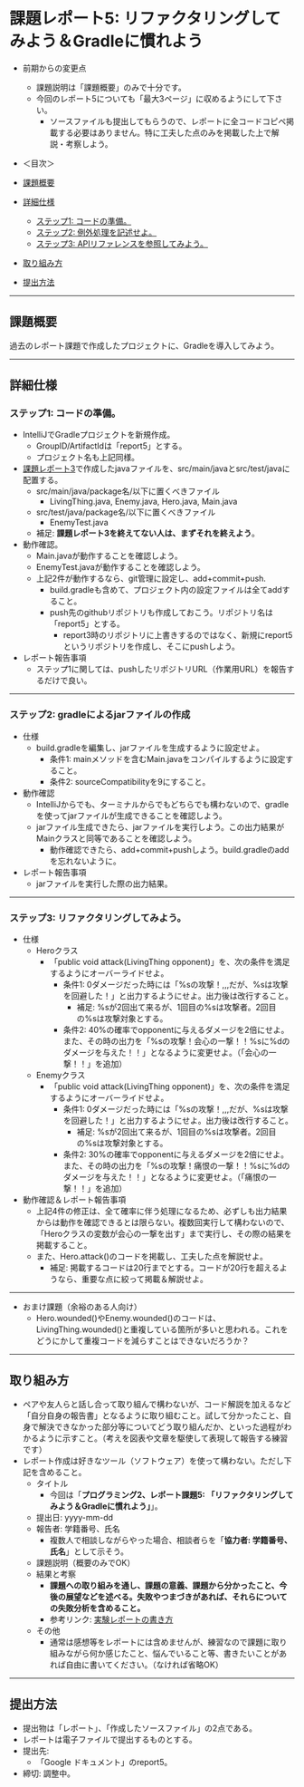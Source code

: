 # 課題レポート5: リファクタリングしてみよう＆Gradleに慣れよう

- 前期からの変更点
  - 課題説明は「課題概要」のみで十分です。
  - 今回のレポート5についても「最大3ページ」に収めるようにして下さい。
    - ソースファイルも提出してもらうので、レポートに全コードコピペ掲載する必要はありません。特に工夫した点のみを掲載した上で解説・考察しよう。

- ＜目次＞
- <a href="#abst">課題概要</a>
- <a href="#details">詳細仕様</a>
  - <a href="#details_step1">ステップ1: コードの準備。</a>
  - <a href="#details_step2">ステップ2: 例外処理を記述せよ。</a>
  - <a href="#details_step3">ステップ3: APIリファレンスを参照してみよう。</a>
- <a href="#report">取り組み方</a>
- <a href="#submit">提出方法</a>

<hr>

## <a name="abst">課題概要</a>
過去のレポート課題で作成したプロジェクトに、Gradleを導入してみよう。

<hr>

## <a name="details">詳細仕様</a>
### <a name="details_step1">ステップ1: コードの準備。</a>
- IntelliJでGradleプロジェクトを新規作成。
  - GroupID/ArtifactIdは「report5」とする。
  - プロジェクト名も上記同様。
- [課題レポート3](https://github.com/naltoma/java_intro/blob/master/report/report3_refactoring/report3.md)で作成したjavaファイルを、src/main/javaとsrc/test/javaに配置する。
  - src/main/java/package名/以下に置くべきファイル
    - LivingThing.java, Enemy.java, Hero.java, Main.java
  - src/test/java/package名/以下に置くべきファイル
    - EnemyTest.java
  - 補足: **課題レポート3を終えてない人は、まずそれを終えよう**。
- 動作確認。
  - Main.javaが動作することを確認しよう。
  - EnemyTest.javaが動作することを確認しよう。
  - 上記2件が動作するなら、git管理に設定し、add+commit+push.
    - build.gradleも含めて、プロジェクト内の設定ファイルは全てaddすること。
    - push先のgithubリポジトリも作成しておこう。リポジトリ名は 「report5」とする。
      - report3時のリポジトリに上書きするのではなく、新規にreport5というリポジトリを作成し、そこにpushしよう。
- レポート報告事項
  - ステップ1に関しては、pushしたリポジトリURL（作業用URL）を報告するだけで良い。

<hr>

### <a name="details_step2">ステップ2: gradleによるjarファイルの作成</a>
- 仕様
  - build.gradleを編集し、jarファイルを生成するように設定せよ。
    - 条件1: mainメソッドを含むMain.javaをコンパイルするように設定すること。
    - 条件2: sourceCompatibilityを9にすること。
- 動作確認
  - IntelliJからでも、ターミナルからでもどちらでも構わないので、gradleを使ってjarファイルが生成できることを確認しよう。
  - jarファイル生成できたら、jarファイルを実行しよう。この出力結果がMainクラスと同等であることを確認しよう。
    - 動作確認できたら、add+commit+pushしよう。build.gradleのaddを忘れないように。
- レポート報告事項
  - jarファイルを実行した際の出力結果。

<hr>

### <a name="details_step3">ステップ3: リファクタリングしてみよう。</a>
- 仕様
  - Heroクラス
    - 「public void attack(LivingThing opponent)」を、次の条件を満足するようにオーバーライドせよ。
      - 条件1: 0ダメージだった時には「%sの攻撃！,,,だが、%sは攻撃を回避した！」と出力するようにせよ。出力後は改行すること。
        - 補足: %sが2回出て来るが、1回目の%sは攻撃者。2回目の%sは攻撃対象とする。
      - 条件2: 40%の確率でopponentに与えるダメージを2倍にせよ。また、その時の出力を「%sの攻撃！会心の一撃！！%sに%dのダメージを与えた！！」となるように変更せよ。（「会心の一撃！！」を追加）
  - Enemyクラス
    - 「public void attack(LivingThing opponent)」を、次の条件を満足するようにオーバーライドせよ。
      - 条件1: 0ダメージだった時には「%sの攻撃！,,,だが、%sは攻撃を回避した！」と出力するようにせよ。出力後は改行すること。
        - 補足: %sが2回出て来るが、1回目の%sは攻撃者。2回目の%sは攻撃対象とする。
      - 条件2: 30%の確率でopponentに与えるダメージを2倍にせよ。また、その時の出力を「%sの攻撃！痛恨の一撃！！%sに%dのダメージを与えた！！」となるように変更せよ。（「痛恨の一撃！！」を追加）
- 動作確認＆レポート報告事項
  - 上記4件の修正は、全て確率に伴う処理になるため、必ずしも出力結果からは動作を確認できるとは限らない。複数回実行して構わないので、「Heroクラスの変数が会心の一撃を出す」まで実行し、その際の結果を掲載すること。
  - また、Hero.attack()のコードを掲載し、工夫した点を解説せよ。
    - 補足: 掲載するコードは20行までとする。コードが20行を超えるようなら、重要な点に絞って掲載＆解説せよ。

<hr>

- おまけ課題（余裕のある人向け）
  - Hero.wounded()やEnemy.wounded()のコードは、LivingThing.wounded()と重複している箇所が多いと思われる。これをどうにかして重複コードを減らすことはできないだろうか？

<hr>

## <a name="report">取り組み方</a>
- ペアや友人らと話し合って取り組んで構わないが、コード解説を加えるなど「自分自身の報告書」となるように取り組むこと。試して分かったこと、自身で解決できなかった部分等についてどう取り組んだか、といった過程がわかるように示すこと。（考えを図表や文章を駆使して表現して報告する練習です）
- レポート作成は好きなツール（ソフトウェア）を使って構わない。ただし下記を含めること。
  - タイトル
    - 今回は「**プログラミング2、レポート課題5: 「リファクタリングしてみよう＆Gradleに慣れよう」**」。
  - 提出日: yyyy-mm-dd
  - 報告者: 学籍番号、氏名
    - 複数人で相談しながらやった場合、相談者らを「**協力者: 学籍番号、氏名**」として示そう。
  - 課題説明（概要のみでOK）
  - 結果と考察
    - **課題への取り組みを通し、課題の意義、課題から分かったこと、今後の展望などを述べる。失敗やつまづきがあれば、それらについての失敗分析を含めること。**
    - 参考リンク: [実験レポートの書き方](http://www.report.gusoku.net/jikken/jikkenreport.html)
  - その他
    - 通常は感想等をレポートには含めませんが、練習なので課題に取り組みながら何か感じたこと、悩んでいること等、書きたいことがあれば自由に書いてください。（なければ省略OK）

<hr>

## <a name="submit">提出方法</a>
- 提出物は「レポート」、「作成したソースファイル」の2点である。
- レポートは電子ファイルで提出するものとする。
- 提出先:
  - 「Google ドキュメント」のreport5。
- 締切: 調整中。
